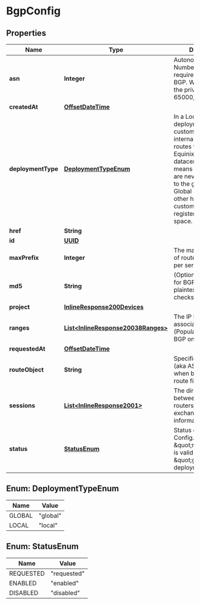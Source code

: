 
# BgpConfig

## Properties
Name | Type | Description | Notes
------------ | ------------- | ------------- | -------------
**asn** | **Integer** | Autonomous System Number. ASN is required with Global BGP. With Local BGP the private ASN, 65000, is assigned. |  [optional]
**createdAt** | [**OffsetDateTime**](OffsetDateTime.md) |  |  [optional]
**deploymentType** | [**DeploymentTypeEnum**](#DeploymentTypeEnum) | In a Local BGP deployment, a customer uses an internal ASN to control routes within a single Equinix Metal datacenter. This means that the routes are never advertised to the global Internet. Global BGP, on the other hand, requires a customer to have a registered ASN and IP space.  |  [optional]
**href** | **String** |  |  [optional]
**id** | [**UUID**](UUID.md) |  |  [optional]
**maxPrefix** | **Integer** | The maximum number of route filters allowed per server |  [optional]
**md5** | **String** | (Optional) Password for BGP session in plaintext (not a checksum) |  [optional]
**project** | [**InlineResponse200Devices**](InlineResponse200Devices.md) |  |  [optional]
**ranges** | [**List&lt;InlineResponse20038Ranges&gt;**](InlineResponse20038Ranges.md) | The IP block ranges associated to the ASN (Populated in Global BGP only) |  [optional]
**requestedAt** | [**OffsetDateTime**](OffsetDateTime.md) |  |  [optional]
**routeObject** | **String** | Specifies AS-MACRO (aka AS-SET) to use when building client route filters |  [optional]
**sessions** | [**List&lt;InlineResponse2001&gt;**](InlineResponse2001.md) | The direct connections between neighboring routers that want to exchange routing information. |  [optional]
**status** | [**StatusEnum**](#StatusEnum) | Status of the BGP Config. Status \&quot;requested\&quot; is valid only with the \&quot;global\&quot; deployment_type. |  [optional]


<a name="DeploymentTypeEnum"></a>
## Enum: DeploymentTypeEnum
Name | Value
---- | -----
GLOBAL | &quot;global&quot;
LOCAL | &quot;local&quot;


<a name="StatusEnum"></a>
## Enum: StatusEnum
Name | Value
---- | -----
REQUESTED | &quot;requested&quot;
ENABLED | &quot;enabled&quot;
DISABLED | &quot;disabled&quot;




